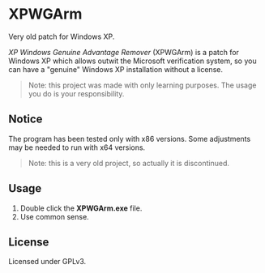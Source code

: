 # XPWGArm
Very old patch for Windows XP.

*XP Windows Genuine Advantage Remover* (XPWGArm) is a patch for Windows XP which allows outwit the Microsoft verification system, so you can have a "genuine" Windows XP installation without a license.

> Note: this project was made with only learning purposes. The usage you do is your responsibility.

## Notice

The program has been tested only with x86 versions. Some adjustments may be needed to run with x64 versions.

> Note: this is a very old project, so actually it is discontinued.

## Usage

1. Double click the **XPWGArm.exe** file.
2. Use common sense.

## License

Licensed under GPLv3.
